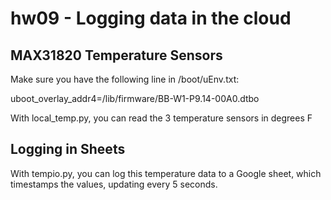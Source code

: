 # hw09 - Logging data in the cloud

## MAX31820 Temperature Sensors

Make sure you have the following line in /boot/uEnv.txt:

uboot_overlay_addr4=/lib/firmware/BB-W1-P9.14-00A0.dtbo

With local_temp.py, you can read the 3 temperature sensors in degrees F

## Logging in Sheets

With tempio.py, you can log this temperature data to a Google sheet, which timestamps the values, updating every 5 seconds. 

